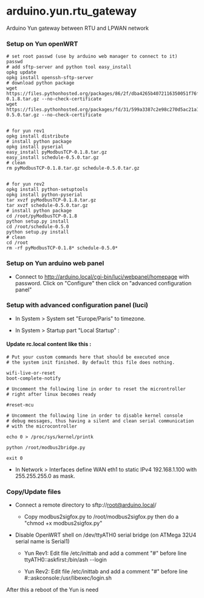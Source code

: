 # arduino.yun.rtu_gateway
Arduino Yun gateway between RTU and LPWAN network


### Setup on Yun openWRT

    # set root passwd (use by arduino web manager to connect to it)
    passwd
    # add sftp-server and python tool easy_install
    opkg update
    opkg install openssh-sftp-server
    # download python package
    wget https://files.pythonhosted.org/packages/86/2f/dba4265b4072116350051f76fc57fe22b1fb24ee253ba581cd18f35038e6/pyModbusTCP-0.1.8.tar.gz --no-check-certificate
    wget https://files.pythonhosted.org/packages/fd/31/599a3387c2e98c270d5ac21a1575f3eb60a3712c192a0ca97a494a207739/schedule-0.5.0.tar.gz --no-check-certificate


    # for yun rev1
    opkg install distribute
    # install python package
    opkg install pyserial
    easy_install pyModbusTCP-0.1.8.tar.gz
    easy_install schedule-0.5.0.tar.gz
    # clean
    rm pyModbusTCP-0.1.8.tar.gz schedule-0.5.0.tar.gz


    # for yun rev2
    opkg install python-setuptools
    opkg install python-pyserial
    tar xvzf pyModbusTCP-0.1.8.tar.gz
    tar xvzf schedule-0.5.0.tar.gz
    # install python package
    cd /root/pyModbusTCP-0.1.8
    python setup.py install
    cd /root/schedule-0.5.0
    python setup.py install
    # clean
    cd /root
    rm -rf pyModbusTCP-0.1.8* schedule-0.5.0*


### Setup on Yun arduino web panel

- Connect to http://arduino.local/cgi-bin/luci/webpanel/homepage with password. Click
on "Configure" then click on "advanced configuration panel"


### Setup with advanced configuration panel (luci)

- In System > System set "Europe/Paris" to timezone.

- In System > Startup part "Local Startup" :

#### Update rc.local content like this :

    # Put your custom commands here that should be executed once
    # the system init finished. By default this file does nothing.

    wifi-live-or-reset
    boot-complete-notify

    # Uncomment the following line in order to reset the microntroller
    # right after linux becomes ready

    #reset-mcu

    # Uncomment the following line in order to disable kernel console
    # debug messages, thus having a silent and clean serial communication
    # with the microcontroller

    echo 0 > /proc/sys/kernel/printk

    python /root/modbus2bridge.py

    exit 0

- In Network > Interfaces define WAN eth1 to static IPv4 192.168.1.100 with 255.255.255.0 as mask.


### Copy/Update files

- Connect a remote directory to sftp://root@arduino.local/

  - Copy modbus2sigfox.py to /root/modbus2sigfox.py then do a "chmod +x modbus2sigfox.py"

- Disable OpenWRT shell on /dev/ttyATH0 serial bridge (on ATMega 32U4 serial name is Serial1)

  - Yun Rev1: Edit file /etc/inittab and add a comment "#" before line ttyATH0::askfirst:/bin/ash --login

  - Yun Rev2: Edit file /etc/inittab and add a comment "#" before line #::askconsole:/usr/libexec/login.sh

After this a reboot of the Yun is need
